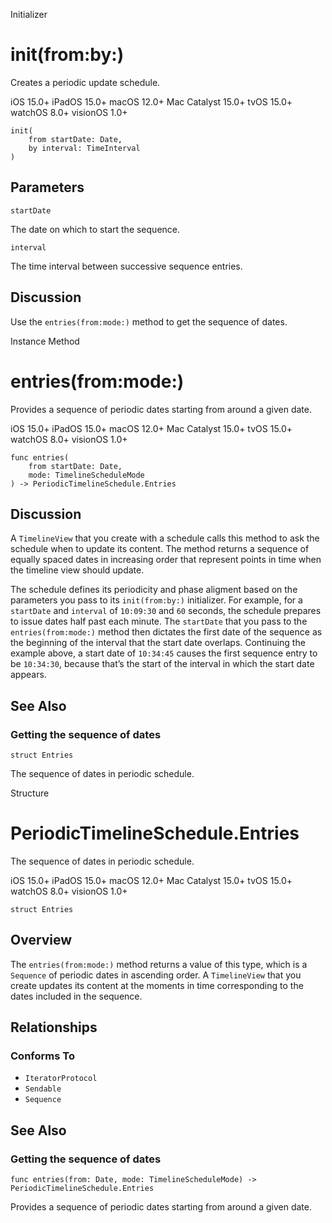 Initializer

# init(from:by:)

Creates a periodic update schedule.

iOS 15.0+  iPadOS 15.0+  macOS 12.0+  Mac Catalyst 15.0+  tvOS 15.0+  watchOS
8.0+  visionOS 1.0+

    
    
    init(
        from startDate: Date,
        by interval: TimeInterval
    )

##  Parameters

`startDate`

    

The date on which to start the sequence.

`interval`

    

The time interval between successive sequence entries.

## Discussion

Use the `entries(from:mode:)` method to get the sequence of dates.

Instance Method

# entries(from:mode:)

Provides a sequence of periodic dates starting from around a given date.

iOS 15.0+  iPadOS 15.0+  macOS 12.0+  Mac Catalyst 15.0+  tvOS 15.0+  watchOS
8.0+  visionOS 1.0+

    
    
    func entries(
        from startDate: Date,
        mode: TimelineScheduleMode
    ) -> PeriodicTimelineSchedule.Entries

## Discussion

A `TimelineView` that you create with a schedule calls this method to ask the
schedule when to update its content. The method returns a sequence of equally
spaced dates in increasing order that represent points in time when the
timeline view should update.

The schedule defines its periodicity and phase aligment based on the
parameters you pass to its `init(from:by:)` initializer. For example, for a
`startDate` and `interval` of `10:09:30` and `60` seconds, the schedule
prepares to issue dates half past each minute. The `startDate` that you pass
to the `entries(from:mode:)` method then dictates the first date of the
sequence as the beginning of the interval that the start date overlaps.
Continuing the example above, a start date of `10:34:45` causes the first
sequence entry to be `10:34:30`, because that’s the start of the interval in
which the start date appears.

## See Also

### Getting the sequence of dates

`struct Entries`

The sequence of dates in periodic schedule.

Structure

# PeriodicTimelineSchedule.Entries

The sequence of dates in periodic schedule.

iOS 15.0+  iPadOS 15.0+  macOS 12.0+  Mac Catalyst 15.0+  tvOS 15.0+  watchOS
8.0+  visionOS 1.0+

    
    
    struct Entries

## Overview

The `entries(from:mode:)` method returns a value of this type, which is a
`Sequence` of periodic dates in ascending order. A `TimelineView` that you
create updates its content at the moments in time corresponding to the dates
included in the sequence.

## Relationships

### Conforms To

  * `IteratorProtocol`
  * `Sendable`
  * `Sequence`

## See Also

### Getting the sequence of dates

`func entries(from: Date, mode: TimelineScheduleMode) ->
PeriodicTimelineSchedule.Entries`

Provides a sequence of periodic dates starting from around a given date.

